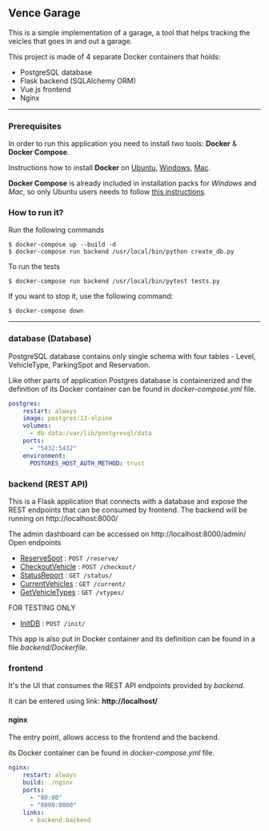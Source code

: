 ## Vence Garage

This is a simple implementation of a garage, a tool that helps tracking the veicles that goes in and out a garage.

This project is made of 4 separate Docker containers that holds:

- PostgreSQL database
- Flask backend (SQLAlchemy ORM)
- Vue.js frontend
- Nginx

---

### Prerequisites

In order to run this application you need to install two tools: **Docker** & **Docker Compose**.

Instructions how to install **Docker** on [Ubuntu](https://docs.docker.com/install/linux/docker-ce/ubuntu/), [Windows](https://docs.docker.com/docker-for-windows/install/), [Mac](https://docs.docker.com/docker-for-mac/install/).

**Docker Compose** is already included in installation packs for *Windows* and *Mac*, so only Ubuntu users needs to follow [this instructions](https://docs.docker.com/compose/install/).

### How to run it?
Run the following commands
```
$ docker-compose up --build -d
$ docker-compose run backend /usr/local/bin/python create_db.py
```

To run the tests
```
$ docker-compose run backend /usr/local/bin/pytest tests.py
```
If you want to stop it, use the following command:

```
$ docker-compose down
```

---

### database (Database)

PostgreSQL database contains only single schema with four tables - Level, VehicleType, ParkingSpot and Reservation.

Like other parts of application Postgres database is containerized and
the definition of its Docker container can be found in
*docker-compose.yml* file.

```yml
postgres:
    restart: always
    image: postgres:13-alpine
    volumes:
      - db-data:/var/lib/postgresql/data
    ports:
      - "5432:5432"
    environment:
      POSTGRES_HOST_AUTH_METHOD: trust
```

### backend (REST API)

This is a Flask application that connects with a
database and expose the REST endpoints that can be consumed by
frontend.
The backend will be running on http://localhost:8000/

The admin dashboard can be accessed on http://localhost:8000/admin/
Open endpoints

* [ReserveSpot](.apidoc/reserve.md) : `POST /reserve/`
* [CheckoutVehicle](.apidoc/checkout.md) : `POST /checkout/`
* [StatusReport](.apidoc/status.md) : `GET /status/`
* [CurrentVehicles](.apidoc/current.md) : `GET /current/`
* [GetVehicleTypes](.apidoc/vtypes.md) : `GET /vtypes/`

FOR TESTING ONLY
* [InitDB](md/.apidoc/init.md) : `POST /init/`

This app is also put in Docker container and its definition can be found
in a file *backend/Dockerfile*. 



### frontend

It's the UI that consumes the REST API endpoints provided by
*backend*.

It can be entered using link: **http://localhost/**

#### nginx

The entry point, allows access to the frontend and the backend.

its Docker container can be found in
*docker-compose.yml* file.

```yml
nginx:
    restart: always
    build: ./nginx
    ports:
      - "80:80"
      - "8000:8000"
    links:
      - backend:backend
```